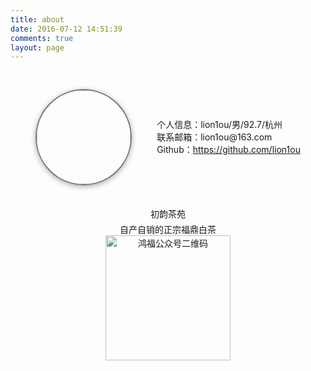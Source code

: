 ```yaml
---
title: about
date: 2016-07-12 14:51:39
comments: true
layout: page
---
```

<style type="text/css">
#bio {
    /* background: #fbfbfb; */
    /* border: 1px solid #f3f3f3; */
    /* border-radius: 8px; */
    /* border-width: 0 1px 1px; */
    /* border-color: #fff #f3f3f3 #e8e8e8; */
    line-height: 16px;
    width: 100%;
    padding: 30px 20px;
}

#bio .avatar {
    text-align: center;
}

#bio .avatar img {
    height: 150px;
    width: 150px;
    border: 2px solid #777;
    border-radius: 150px;
    box-shadow: 0 2px 8px #aaa;
    padding: 0;
}

#bio .avatar .name {
    margin: 20px 0 0;
    font-size: 20px;
    font-weight: 700
}

#bio .avatar .motto {
    margin: 10px 0;
    font-size: 15px;
}

#bio .info p {
    font-size: 14px;
    margin: 4px auto
}

.box-flex-row {
    display: flex;
    display: -webkit-flex;
    flex-flow: row wrap;
    align-items: center;
    justify-content: space-around;
    box-sizing: border-box;
}

#chuyun {
    text-align: center;
}

#chuyun .chuyun_p {
    margin: 5px 0 0 0;
}
#chuyun .chuyun_p span {
   color: #ff4081;
}
#chuyun img {
    height: 200px;
    width: 200px;
}
</style>

<section class="box-flex-row" id="bio">
    <div class="avatar">
        <img src="http://ww2.sinaimg.cn/large/006tNc79gw1f9i90ot28fj30ma0mawjr.jpg" />
    </div>
    <div class="info">
        <p>个人信息：lion1ou/男/92.7/杭州</p>
        <p>联系邮箱：<a mailto="lion1ou@163.com">lion1ou@163.com</a></p>
        <p>Github：<a href="https://github.com/lion1ou">https://github.com/lion1ou</a></p>
    </div>
</section>
<section id="chuyun">
    <p class="chuyun_p">初韵茶苑</p>
    <p class="chuyun_p">自产自销的正宗福鼎白茶</p>
    <img src="http://ww2.sinaimg.cn/large/006tKfTcgw1f6vubv75g7j305k05k74m.jpg" alt="鸿福公众号二维码">
</section>